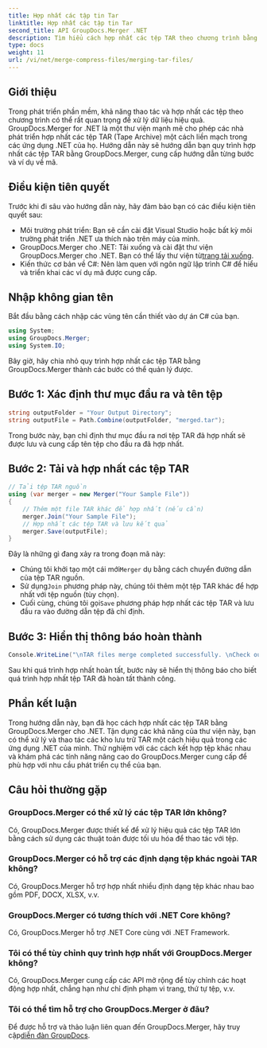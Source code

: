 ```yaml
---
title: Hợp nhất các tập tin Tar
linktitle: Hợp nhất các tập tin Tar
second_title: API GroupDocs.Merger .NET
description: Tìm hiểu cách hợp nhất các tệp TAR theo chương trình bằng GroupDocs.Merger cho .NET. Hãy làm theo hướng dẫn từng bước của chúng tôi để xử lý các kho lưu trữ TAR một cách hiệu quả.
type: docs
weight: 11
url: /vi/net/merge-compress-files/merging-tar-files/
---
```

## Giới thiệu
Trong phát triển phần mềm, khả năng thao tác và hợp nhất các tệp theo chương trình có thể rất quan trọng để xử lý dữ liệu hiệu quả. GroupDocs.Merger for .NET là một thư viện mạnh mẽ cho phép các nhà phát triển hợp nhất các tệp TAR (Tape Archive) một cách liền mạch trong các ứng dụng .NET của họ. Hướng dẫn này sẽ hướng dẫn bạn quy trình hợp nhất các tệp TAR bằng GroupDocs.Merger, cung cấp hướng dẫn từng bước và ví dụ về mã.
## Điều kiện tiên quyết
Trước khi đi sâu vào hướng dẫn này, hãy đảm bảo bạn có các điều kiện tiên quyết sau:
- Môi trường phát triển: Bạn sẽ cần cài đặt Visual Studio hoặc bất kỳ môi trường phát triển .NET ưa thích nào trên máy của mình.
-  GroupDocs.Merger cho .NET: Tải xuống và cài đặt thư viện GroupDocs.Merger cho .NET. Bạn có thể lấy thư viện từ[trang tải xuống](https://releases.groupdocs.com/merger/net/).
- Kiến thức cơ bản về C#: Nên làm quen với ngôn ngữ lập trình C# để hiểu và triển khai các ví dụ mã được cung cấp.

## Nhập không gian tên
Bắt đầu bằng cách nhập các vùng tên cần thiết vào dự án C# của bạn.

```csharp
using System; 
using GroupDocs.Merger;
using System.IO;
```

Bây giờ, hãy chia nhỏ quy trình hợp nhất các tệp TAR bằng GroupDocs.Merger thành các bước có thể quản lý được.
## Bước 1: Xác định thư mục đầu ra và tên tệp
```csharp
string outputFolder = "Your Output Directory";
string outputFile = Path.Combine(outputFolder, "merged.tar");
```
Trong bước này, bạn chỉ định thư mục đầu ra nơi tệp TAR đã hợp nhất sẽ được lưu và cung cấp tên tệp cho đầu ra đã hợp nhất.
## Bước 2: Tải và hợp nhất các tệp TAR
```csharp
// Tải tệp TAR nguồn
using (var merger = new Merger("Your Sample File"))
{
    // Thêm một file TAR khác để hợp nhất (nếu cần)
    merger.Join("Your Sample File");
    // Hợp nhất các tệp TAR và lưu kết quả
    merger.Save(outputFile);
}
```
Đây là những gì đang xảy ra trong đoạn mã này:
-  Chúng tôi khởi tạo một cái mới`Merger` dụ bằng cách chuyển đường dẫn của tệp TAR nguồn.
-  Sử dụng`Join` phương pháp này, chúng tôi thêm một tệp TAR khác để hợp nhất với tệp nguồn (tùy chọn).
-  Cuối cùng, chúng tôi gọi`Save` phương pháp hợp nhất các tệp TAR và lưu đầu ra vào đường dẫn tệp đã chỉ định.
## Bước 3: Hiển thị thông báo hoàn thành
```csharp
Console.WriteLine("\nTAR files merge completed successfully. \nCheck output in {0}", outputFolder);
```
Sau khi quá trình hợp nhất hoàn tất, bước này sẽ hiển thị thông báo cho biết quá trình hợp nhất tệp TAR đã hoàn tất thành công.

## Phần kết luận
Trong hướng dẫn này, bạn đã học cách hợp nhất các tệp TAR bằng GroupDocs.Merger cho .NET. Tận dụng các khả năng của thư viện này, bạn có thể xử lý và thao tác các kho lưu trữ TAR một cách hiệu quả trong các ứng dụng .NET của mình. Thử nghiệm với các cách kết hợp tệp khác nhau và khám phá các tính năng nâng cao do GroupDocs.Merger cung cấp để phù hợp với nhu cầu phát triển cụ thể của bạn.

## Câu hỏi thường gặp
### GroupDocs.Merger có thể xử lý các tệp TAR lớn không?
Có, GroupDocs.Merger được thiết kế để xử lý hiệu quả các tệp TAR lớn bằng cách sử dụng các thuật toán được tối ưu hóa để thao tác với tệp.
### GroupDocs.Merger có hỗ trợ các định dạng tệp khác ngoài TAR không?
Có, GroupDocs.Merger hỗ trợ hợp nhất nhiều định dạng tệp khác nhau bao gồm PDF, DOCX, XLSX, v.v.
### GroupDocs.Merger có tương thích với .NET Core không?
Có, GroupDocs.Merger hỗ trợ .NET Core cùng với .NET Framework.
### Tôi có thể tùy chỉnh quy trình hợp nhất với GroupDocs.Merger không?
Có, GroupDocs.Merger cung cấp các API mở rộng để tùy chỉnh các hoạt động hợp nhất, chẳng hạn như chỉ định phạm vi trang, thứ tự tệp, v.v.
### Tôi có thể tìm hỗ trợ cho GroupDocs.Merger ở đâu?
 Để được hỗ trợ và thảo luận liên quan đến GroupDocs.Merger, hãy truy cập[diễn đàn GroupDocs](https://forum.groupdocs.com/c/merger/32).